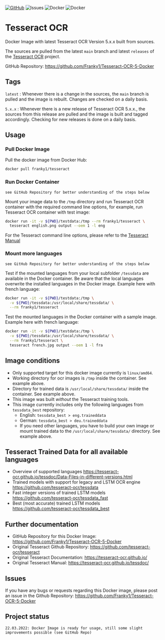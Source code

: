 [![GitHub](https://img.shields.io/badge/GitHub-Repository-blue?logo=github)](https://github.com/Franky1/Tesseract-OCR-5-Docker)
![Issues](https://img.shields.io/github/issues/Franky1/Tesseract-OCR-5-Docker?logo=github)
![Docker](https://img.shields.io/docker/v/franky1/tesseract?logo=docker)
![Docker](https://img.shields.io/docker/v/franky1/tesseract?sort=semver&logo=docker)

# Tesseract OCR

Docker Image with latest Tesseract OCR Version 5.x.x built from sources.

The sources are pulled from the latest `main` branch and latest `releases` of the [Tesseract OCR](https://github.com/tesseract-ocr/tesseract) project.

GitHub Repository: <https://github.com/Franky1/Tesseract-OCR-5-Docker>

## Tags

`latest` : Whenever there is a change in the sources, the `main` branch is pulled and the image is rebuilt. Changes are checked on a daily basis.

`5.x.x` : Whenever there is a new release of Tesseract OCR 5.x.x., the sources from this release are pulled and the image is built and tagged accordingly. Checking for new releases is done on a daily basis.

## Usage

### Pull Docker Image

Pull the docker image from Docker Hub:

```bash
docker pull franky1/tesseract
```

### Run Docker Container

```text
see GitHub Repository for better understanding of the steps below
```

Mount your image data to the `/tmp` directory and run Tesseract OCR container with the required command line options, for example, run Tesseract OCR container with test image:

```bash
docker run -it -v ${PWD}/testdata:/tmp --rm franky1/tesseract \
  tesseract english.png output --oem 1 -l eng
```

For the Tesseract command line options, please refer to the [Tesseract Manual](https://tesseract-ocr.github.io/tessdoc/)

### Mount more languages

```text
see GitHub Repository for better understanding of the steps below
```

Test if the mounted languages from your local subfolder `/tessdata` are available in the Docker container.
Be aware that the local languages overwrite the installed languages in the Docker image. Example here with french language:

```bash
docker run -it -v ${PWD}/testdata:/tmp \
  -v ${PWD}/tessdata:/usr/local/share/tessdata/ \
  --rm franky1/tesseract
```

Test the mounted languages in the Docker container with a sample image. Example here with french language:

```bash
docker run -it -v ${PWD}/testdata:/tmp \
  -v ${PWD}/tessdata:/usr/local/share/tessdata/ \
  --rm franky1/tesseract \
  tesseract french.jpg output --oem 1 -l fra
```

## Image conditions

- Only supported target for this docker image currently is `linux/amd64`.
- Working directory for ocr images is `/tmp` inside the container. See example above.
- Directory for trained data is `/usr/local/share/tessdata/` inside the container. See example above.
- This image was built _without_ the Tesseract training tools.
- This image currently includes only the following languages from `tessdata_best` repository:
  - English: `tessdata_best > eng.traineddata`
  - German: `tessdata_best > deu.traineddata`
  - If you need other languages, you have to build your own image or mount trained data to the `/usr/local/share/tessdata/` directory. See example above.

## Tesseract Trained Data for all available languages

- Overview of supported languages <https://tesseract-ocr.github.io/tessdoc/Data-Files-in-different-versions.html>
- Trained models with support for legacy and LSTM OCR engine <https://github.com/tesseract-ocr/tessdata>
- Fast integer versions of trained LSTM models <https://github.com/tesseract-ocr/tessdata_fast>
- Best (most accurate) trained LSTM models <https://github.com/tesseract-ocr/tessdata_best>

## Further documentation

- GitHub Repository for this Docker Image: <https://github.com/Franky1/Tesseract-OCR-5-Docker>
- Original Tesseract Github Repository: <https://github.com/tesseract-ocr/tesseract>
- Original Tesseract Documentation: <https://tesseract-ocr.github.io/>
- Original Tesseract Manual: <https://tesseract-ocr.github.io/tessdoc/>

## Issues

If you have any bugs or requests regarding this Docker image, please post an issue in the Github Repository:
<https://github.com/Franky1/Tesseract-OCR-5-Docker>

## Project status

```text
22.03.2022: Docker Image is ready for usage, still some slight improvements possible (see GitHub Repo)
```
